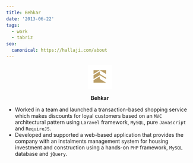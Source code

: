 ```yaml
---
title: Behkar
date: '2013-06-22'
tags:
  - work
  - tabriz
seo:
  canonical: https://hallaji.com/about
---
```

<p align='center'>
  <img src='/stories/behkar/behkar.png' height='64' />
</p>
<p align='center'>
  <b>Behkar</b>
</p>

* Worked in a team and launched a transaction-based shopping service which makes discounts for loyal customers based on an `MVC` architectural pattern using `Laravel` framework, `MySQL`, pure `Javascript` and `RequireJS`.
* Developed and supported a web-based application that provides the company with an instalments management system for housing investment and construction using a hands-on `PHP` framework, `MySQL` database and `jQuery`.
